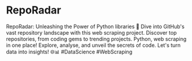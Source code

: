 # RepoRadar
RepoRadar: Unleashing the Power of Python  libraries 🚀 Dive into GitHub's vast repository landscape with this web scraping project. Discover top repositories, from coding gems to trending projects. Python, web scraping in one place! Explore, analyse, and unveil the secrets of code. Let's turn data into insights! 🌐📊 #DataScience #WebScraping
